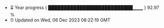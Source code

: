 - ⏳ Year progress { ███████████████████████████▁▁▁ } 92.97 %
- ⏰ Updated on Wed, 06 Dec 2023 08:22:19 GMT

